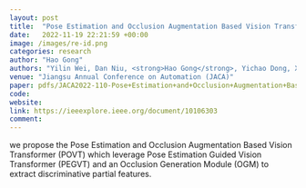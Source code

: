 ```yaml
---
layout: post
title:  "Pose Estimation and Occlusion Augmentation Based Vision Transformer for Occluded Person Re-Identification"
date:   2022-11-19 22:21:59 +00:00
image: /images/re-id.png
categories: research
author: "Hao Gong"
authors: "Yilin Wei, Dan Niu, <strong>Hao Gong</strong>, Yichao Dong, Xisong Chen, Ziheng Xu"
venue: "Jiangsu Annual Conference on Automation (JACA)"
paper: pdfs/JACA2022-110-Pose+Estimation+and+Occlusion+Augmentation+Based+Vision+Transformer+for+Occluded+Person+Re-identification.pdf
code:
website:
link: https://ieeexplore.ieee.org/document/10106303
comment: 
---
```

we propose the Pose Estimation and Occlusion Augmentation Based Vision Transformer (POVT) which leverage Pose Estimation Guided Vision Transformer (PEGVT) and an Occlusion Generation Module (OGM) to extract discriminative partial features. 
